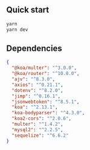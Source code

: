 ## Quick start

```bash
yarn
yarn dev
```

## Dependencies

```json
{
  "@koa/multer": "^3.0.0",
  "@koa/router": "^10.0.0",
  "ajv": "^8.3.0",
  "axios": "^0.21.1",
  "dotenv": "^8.2.0",
  "jimp": "^0.16.1",
  "jsonwebtoken": "^8.5.1",
  "koa": "^2.13.1",
  "koa-bodyparser": "^4.3.0",
  "koa2-cors": "^2.0.6",
  "multer": "^1.4.2",
  "mysql2": "^2.2.5",
  "sequelize": "^6.6.2"
}
```
